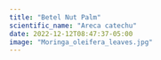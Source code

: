 ```yaml
---
title: "Betel Nut Palm"
scientific_name: "Areca catechu"
date: 2022-12-12T08:47:37-05:00
image: "Moringa_oleifera_leaves.jpg"
---
```


